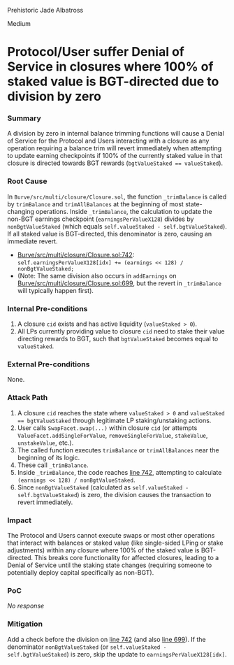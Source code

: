 Prehistoric Jade Albatross

Medium

# Protocol/User suffer Denial of Service in closures where 100% of staked value is BGT-directed due to division by zero

### Summary

A division by zero in internal balance trimming functions will cause a Denial of Service for the Protocol and Users interacting with a closure as any operation requiring a balance trim will revert immediately when attempting to update earning checkpoints if 100% of the currently staked value in that closure is directed towards BGT rewards (`bgtValueStaked == valueStaked`).

### Root Cause

In `Burve/src/multi/closure/Closure.sol`, the function `_trimBalance` is called by `trimBalance` and `trimAllBalances` at the beginning of most state-changing operations. Inside `_trimBalance`, the calculation to update the non-BGT earnings checkpoint (`earningsPerValueX128`) divides by `nonBgtValueStaked` (which equals `self.valueStaked - self.bgtValueStaked`). If all staked value is BGT-directed, this denominator is zero, causing an immediate revert.
- [Burve/src/multi/closure/Closure.sol:742](https://github.com/sherlock-audit/2025-04-burve/blob/main/Burve/src/multi/closure/Closure.sol#L742): `self.earningsPerValueX128[idx] += (earnings << 128) / nonBgtValueStaked;`
- (Note: The same division also occurs in `addEarnings` on [Burve/src/multi/closure/Closure.sol:699](https://github.com/sherlock-audit/2025-04-burve/blob/main/Burve/src/multi/closure/Closure.sol#L699), but the revert in `_trimBalance` will typically happen first).

### Internal Pre-conditions

1. A closure `cid` exists and has active liquidity (`valueStaked > 0`).
2. All LPs currently providing value to closure `cid` need to stake their value directing rewards to BGT, such that `bgtValueStaked` becomes equal to `valueStaked`.

### External Pre-conditions

None.

### Attack Path

1. A closure `cid` reaches the state where `valueStaked > 0` and `valueStaked == bgtValueStaked` through legitimate LP staking/unstaking actions.
2. User calls `SwapFacet.swap(...)` within closure `cid` (or attempts `ValueFacet.addSingleForValue`, `removeSingleForValue`, `stakeValue`, `unstakeValue`, etc.).
3. The called function executes `trimBalance` or `trimAllBalances` near the beginning of its logic.
4. These call `_trimBalance`.
5. Inside `_trimBalance`, the code reaches [line 742](https://github.com/sherlock-audit/2025-04-burve/blob/main/Burve/src/multi/closure/Closure.sol#L742), attempting to calculate `(earnings << 128) / nonBgtValueStaked`.
6. Since `nonBgtValueStaked` (calculated as `self.valueStaked - self.bgtValueStaked`) is zero, the division causes the transaction to revert immediately.

### Impact

The Protocol and Users cannot execute swaps or most other operations that interact with balances or staked value (like single-sided LPing or stake adjustments) within any closure where 100% of the staked value is BGT-directed. This breaks core functionality for affected closures, leading to a Denial of Service until the staking state changes (requiring someone to potentially deploy capital specifically as non-BGT).

### PoC

_No response_

### Mitigation

Add a check before the division on [line 742](https://github.com/sherlock-audit/2025-04-burve/blob/main/Burve/src/multi/closure/Closure.sol#L742) (and also [line 699](https://github.com/sherlock-audit/2025-04-burve/blob/main/Burve/src/multi/closure/Closure.sol#L699)). If the denominator `nonBgtValueStaked` (or `self.valueStaked - self.bgtValueStaked`) is zero, skip the update to `earningsPerValueX128[idx]`.